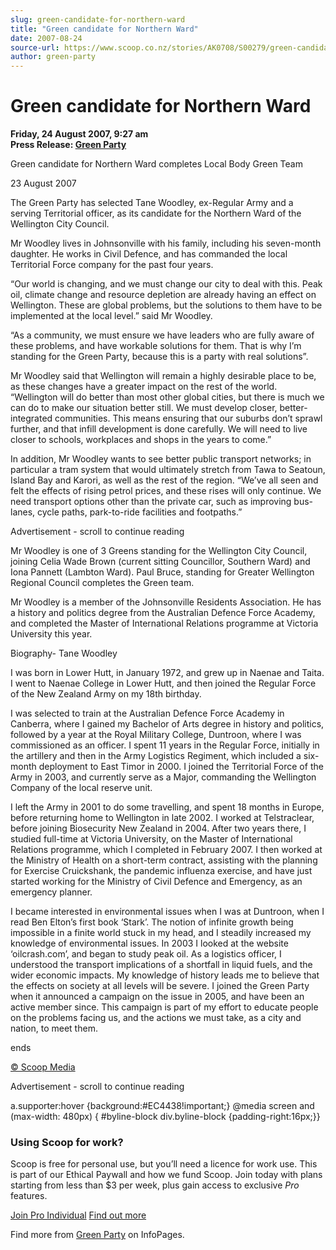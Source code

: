 ```yaml
---
slug: green-candidate-for-northern-ward
title: "Green candidate for Northern Ward"
date: 2007-08-24
source-url: https://www.scoop.co.nz/stories/AK0708/S00279/green-candidate-for-northern-ward.htm
author: green-party
---
```

Green candidate for Northern Ward
=================================

**Friday, 24 August 2007, 9:27 am**  
**Press Release: [Green Party](https://info.scoop.co.nz/Green_Party)**

Green candidate for Northern Ward completes Local Body Green Team

23 August 2007

The Green Party has selected Tane Woodley, ex-Regular Army and a serving Territorial officer, as its candidate for the Northern Ward of the Wellington City Council.

Mr Woodley lives in Johnsonville with his family, including his seven-month daughter. He works in Civil Defence, and has commanded the local Territorial Force company for the past four years.

“Our world is changing, and we must change our city to deal with this. Peak oil, climate change and resource depletion are already having an effect on Wellington. These are global problems, but the solutions to them have to be implemented at the local level.” said Mr Woodley.

“As a community, we must ensure we have leaders who are fully aware of these problems, and have workable solutions for them. That is why I’m standing for the Green Party, because this is a party with real solutions”.

Mr Woodley said that Wellington will remain a highly desirable place to be, as these changes have a greater impact on the rest of the world. “Wellington will do better than most other global cities, but there is much we can do to make our situation better still. We must develop closer, better-integrated communities. This means ensuring that our suburbs don’t sprawl further, and that infill development is done carefully. We will need to live closer to schools, workplaces and shops in the years to come.”

In addition, Mr Woodley wants to see better public transport networks; in particular a tram system that would ultimately stretch from Tawa to Seatoun, Island Bay and Karori, as well as the rest of the region. “We’ve all seen and felt the effects of rising petrol prices, and these rises will only continue. We need transport options other than the private car, such as improving bus-lanes, cycle paths, park-to-ride facilities and footpaths.”

Advertisement - scroll to continue reading





Mr Woodley is one of 3 Greens standing for the Wellington City Council, joining Celia Wade Brown (current sitting Councillor, Southern Ward) and Iona Pannett (Lambton Ward). Paul Bruce, standing for Greater Wellington Regional Council completes the Green team.

Mr Woodley is a member of the Johnsonville Residents Association. He has a history and politics degree from the Australian Defence Force Academy, and completed the Master of International Relations programme at Victoria University this year.

Biography- Tane Woodley

I was born in Lower Hutt, in January 1972, and grew up in Naenae and Taita. I went to Naenae College in Lower Hutt, and then joined the Regular Force of the New Zealand Army on my 18th birthday.

I was selected to train at the Australian Defence Force Academy in Canberra, where I gained my Bachelor of Arts degree in history and politics, followed by a year at the Royal Military College, Duntroon, where I was commissioned as an officer. I spent 11 years in the Regular Force, initially in the artillery and then in the Army Logistics Regiment, which included a six-month deployment to East Timor in 2000. I joined the Territorial Force of the Army in 2003, and currently serve as a Major, commanding the Wellington Company of the local reserve unit.

I left the Army in 2001 to do some travelling, and spent 18 months in Europe, before returning home to Wellington in late 2002. I worked at Telstraclear, before joining Biosecurity New Zealand in 2004. After two years there, I studied full-time at Victoria University, on the Master of International Relations programme, which I completed in February 2007. I then worked at the Ministry of Health on a short-term contract, assisting with the planning for Exercise Cruickshank, the pandemic influenza exercise, and have just started working for the Ministry of Civil Defence and Emergency, as an emergency planner.

I became interested in environmental issues when I was at Duntroon, when I read Ben Elton’s first book ‘Stark’. The notion of infinite growth being impossible in a finite world stuck in my head, and I steadily increased my knowledge of environmental issues. In 2003 I looked at the website ‘oilcrash.com’, and began to study peak oil. As a logistics officer, I understood the transport implications of a shortfall in liquid fuels, and the wider economic impacts. My knowledge of history leads me to believe that the effects on society at all levels will be severe. I joined the Green Party when it announced a campaign on the issue in 2005, and have been an active member since. This campaign is part of my effort to educate people on the problems facing us, and the actions we must take, as a city and nation, to meet them.

ends

  

[© Scoop Media](http://www.scoop.co.nz/about/terms.html)  

Advertisement - scroll to continue reading



a.supporter:hover {background:#EC4438!important;} @media screen and (max-width: 480px) { #byline-block div.byline-block {padding-right:16px;}}

### Using Scoop for work?

Scoop is free for personal use, but you’ll need a licence for work use. This is part of our Ethical Paywall and how we fund Scoop. Join today with plans starting from less than $3 per week, plus gain access to exclusive _Pro_ features.  
  
[Join Pro Individual](https://pro.scoop.co.nz/Individual/?from=ProIn24) [Find out more](https://pro.scoop.co.nz/using-scoop-for-work/?from=ProIn24)

Find more from [Green Party](https://info.scoop.co.nz/Green_Party) on InfoPages.